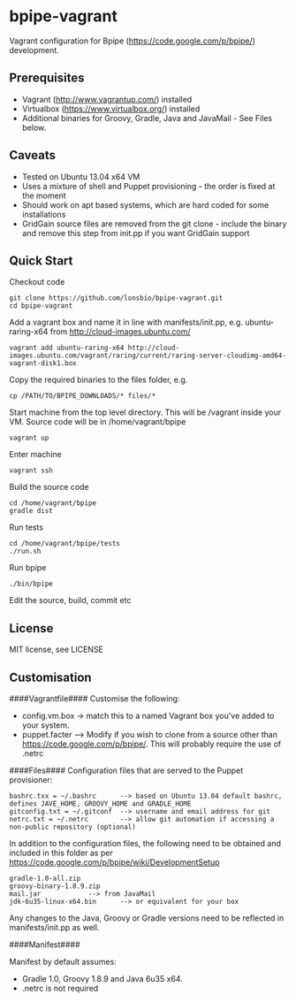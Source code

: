 bpipe-vagrant
=============

Vagrant configuration for Bpipe (https://code.google.com/p/bpipe/) development.

Prerequisites
----
- Vagrant (http://www.vagrantup.com/) installed
- Virtualbox (https://www.virtualbox.org/) installed
- Additional binaries for Groovy, Gradle, Java and JavaMail - See Files below.

Caveats
----
- Tested on Ubuntu 13.04 x64 VM
- Uses a mixture of shell and Puppet provisioning - the order is fixed at the moment
- Should work on apt based systems, which are hard coded for some installations
- GridGain source files are removed from the git clone - include the binary and remove this step from init.pp if you want GridGain support 


Quick Start
----

Checkout code

	git clone https://github.com/lonsbio/bpipe-vagrant.git
	cd bpipe-vagrant

Add a vagrant box and name it in line with manifests/init.pp, e.g. ubuntu-raring-x64 from http://cloud-images.ubuntu.com/

	vagrant add ubuntu-raring-x64 http://cloud-images.ubuntu.com/vagrant/raring/current/raring-server-cloudimg-amd64-vagrant-disk1.box

Copy the required binaries to the files folder, e.g.

	cp /PATH/TO/BPIPE_DOWNLOADS/* files/*

 Start machine from the top level directory. This will be /vagrant inside your VM. Source code will be in /home/vagrant/bpipe 

	vagrant up

Enter machine

	vagrant ssh

Build the source code 

	cd /home/vagrant/bpipe
	gradle dist

Run tests

	cd /home/vagrant/bpipe/tests
	./run.sh 

Run bpipe

	./bin/bpipe

Edit the source, build, commit etc


License
----
MIT license, see LICENSE


## Customisation ##

####Vagrantfile####
Customise the following:

- config.vm.box -> match this to a named Vagrant box you've added to your system.
- puppet.facter --> Modify if you wish to clone from a source other than https://code.google.com/p/bpipe/. This will probably require the use of .netrc  


####Files####
Configuration files that are served to the Puppet provisioner:

	bashrc.txx = ~/.bashrc 		--> based on Ubuntu 13.04 default bashrc, defines JAVE_HOME, GROOVY_HOME and GRADLE_HOME
	gitconfig.txt = ~/.gitconf 	--> username and email address for git
	netrc.txt = ~/.netrc		--> allow git automation if accessing a non-public repository (optional)

In addition to the configuration files, the following need to be obtained and included in this folder as 
per https://code.google.com/p/bpipe/wiki/DevelopmentSetup

	gradle-1.0-all.zip
	groovy-binary-1.8.9.zip
	mail.jar			--> from JavaMail
	jdk-6u35-linux-x64.bin 		--> or equivalent for your box

Any changes to the Java, Groovy or Gradle versions need to be reflected in manifests/init.pp as well.

####Manifest####

Manifest by default assumes:
- Gradle 1.0, Groovy 1.8.9 and Java 6u35 x64. 
- .netrc is not required

